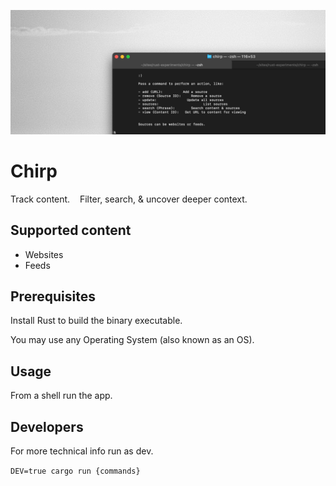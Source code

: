 ![Chirp](./marketing/intro.jpeg "Chirp")

# Chirp

Track content.&nbsp;&nbsp;&nbsp;&nbsp;Filter, search, & uncover deeper context.

## Supported content

- Websites
- Feeds

## Prerequisites

Install Rust to build the binary executable.

You may use any Operating System (also known as an OS).

## Usage

From a shell run the app.

## Developers

For more technical info run as dev.

`DEV=true cargo run {commands}`
